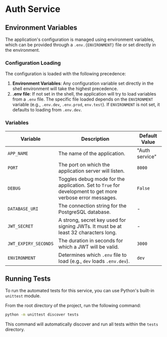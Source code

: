 # Auth Service

## Environment Variables

The application's configuration is managed using environment variables, which can be provided through a `.env.{ENVIRONMENT}` file or set directly in the environment.

### Configuration Loading

The configuration is loaded with the following precedence:

1.  **Environment Variables**: Any configuration variable set directly in the shell environment will take the highest precedence.
2.  **.env file**: If not set in the shell, the application will try to load variables from a `.env` file. The specific file loaded depends on the `ENVIRONMENT` variable (e.g., `.env.dev`, `.env.prod`, `env.test`). If `ENVIRONMENT` is not set, it defaults to loading from `.env.dev`.

### Variables

| Variable             | Description                                                                                              | Default Value |
| -------------------- | -------------------------------------------------------------------------------------------------------- | ------------- |
| `APP_NAME`           | The name of the application.                                                                             | "Auth service"  |
| `PORT`               | The port on which the application server will listen.                                                    | `8000`          |
| `DEBUG`              | Toggles debug mode for the application. Set to `True` for development to get more verbose error messages.  | `False`         |
| `DATABASE_URI`       | The connection string for the PostgreSQL database.                                                       | -             |
| `JWT_SECRET`         | A strong, secret key used for signing JWTs. It must be at least 32 characters long.                        | -             |
| `JWT_EXPIRY_SECONDS` | The duration in seconds for which a JWT will be valid.                                                   | `3000`          |
| `ENVIRONMENT`        | Determines which `.env` file to load (e.g., `dev` loads `.env.dev`).                                       | `dev`           |

## Running Tests

To run the automated tests for this service, you can use Python's built-in `unittest` module.

From the root directory of the project, run the following command:

```bash
python -m unittest discover tests
```

This command will automatically discover and run all tests within the `tests` directory.
